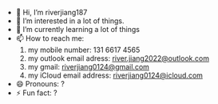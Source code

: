 - 👋 Hi, I’m riverjiang187
- 👀 I’m interested in a lot of things.
- 🌱 I’m currently learning a lot of things
- 📫 How to reach me:
  1. my mobile number: 131 6617 4565
  2. my outlook email adress: river.jiang2022@outlook.com
  3. my gmail: riverjiang0124@gmail.com
  4. my iCloud email address: riverjiang0124@icloud.com
- 😄 Pronouns: ?
- ⚡ Fun fact: ?

<!---
riverjiang187/riverjiang187 is a ✨ special ✨ repository because its `README.md` (this file) appears on your GitHub profile.
You can click the Preview link to take a look at your changes.
--->
